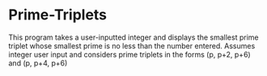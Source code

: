 # Prime-Triplets
This program takes a user-inputted integer and displays the smallest prime triplet whose
smallest prime is no less than the number entered. Assumes integer user input and considers prime triplets in the forms (p, p+2, p+6) and (p, p+4, p+6)
